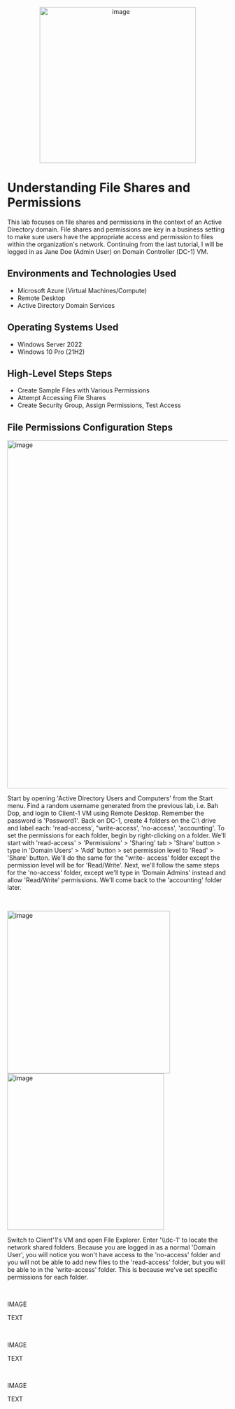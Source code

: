 <p align="center">
<img width="357" alt="image" src="https://github.com/chandy619/file-permissions/assets/144288806/3c6d72a8-0fcb-4f2b-9c64-3264164bfa75">
</p>

<h1>Understanding File Shares and Permissions</h1>
This lab focuses on file shares and permissions in the context of an Active Directory domain. File shares and permissions are key in a business setting to make sure users have the appropriate access and permission to files within the organization's network. Continuing from the last tutorial, I will be logged in as Jane Doe (Admin User) on  Domain Controller (DC-1) VM. <br />

<h2>Environments and Technologies Used</h2>

- Microsoft Azure (Virtual Machines/Compute)
- Remote Desktop
- Active Directory Domain Services

<h2>Operating Systems Used </h2>

- Windows Server 2022
- Windows 10 Pro (21H2)

<h2>High-Level Steps Steps</h2>

- Create Sample Files with Various Permissions
- Attempt Accessing File Shares
- Create Security Group, Assign Permissions, Test Access
  
<h2>File Permissions Configuration Steps</h2>

<p>
<img width="796" alt="image" src="https://github.com/chandy619/file-permissions/assets/144288806/bf091233-1d7b-4f14-8aa0-8a2361cdd2b5">
</p>
<p>
Start by opening 'Active Directory Users and Computers' from the Start menu. Find a random username generated from the previous lab, i.e. Bah Dop, and login to Client-1 VM using Remote Desktop. Remember the password is 'Password1'. Back on DC-1, create 4 folders on the C:\ drive and label each: 'read-access', "write-access', 'no-access', 'accounting'. To set the permissions for each folder, begin by right-clicking on a folder. We'll start with 'read-access' > 'Permissions' > 'Sharing' tab > 'Share' button > type in 'Domain Users' > 'Add' button > set permission level to 'Read' > 'Share' button. We'll do the same for the "write- access' folder except the permission level will be for 'Read/Write'. Next, we'll follow the same steps for the 'no-access' folder, except we'll type in 'Domain Admins' instead and allow 'Read/Write' permissions. We'll come back to the 'accounting' folder later.
</p>
<br />

<p>
<img width="372" alt="image" src="https://github.com/chandy619/file-permissions/assets/144288806/d22bd818-e4af-4132-9531-a06b87ba28f0">
<img width="358" alt="image" src="https://github.com/chandy619/file-permissions/assets/144288806/6b754c53-ae87-4f53-a7a7-d3108723d304">
</p>
<p>
Switch to Client'1's VM and open File Explorer. Enter '\\dc-1' to locate the network shared folders. Because you are logged in as a normal 'Domain User', you will notice you won't have access to the 'no-access' folder and you will not be able to add new files to the 'read-access' folder, but you will be able to in the 'write-access' folder. This is because we've set specific permissions for each folder.
</p>
<br />

<p>
IMAGE
</p>
<p>
TEXT
</p>
<br />

<p>
IMAGE
</p>
<p>
TEXT
</p>
<br />

<p>
IMAGE
</p>
<p>
TEXT
</p>
<br />
